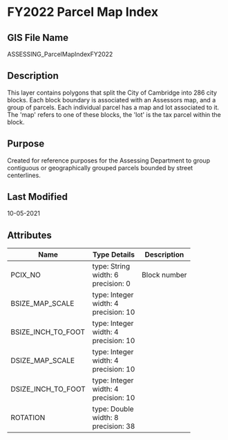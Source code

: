 # FY2022 Parcel Map Index
## GIS File Name
ASSESSING_ParcelMapIndexFY2022
## Description
<DIV STYLE="text-align:Left;"><DIV><DIV><P><SPAN>This layer contains polygons that split the City of Cambridge into 286 city blocks. Each block boundary is associated with an Assessors map, and a group of parcels. Each individual parcel has a map and lot associated to it. The 'map' refers to one of these blocks, the 'lot' is the tax parcel within the block. </SPAN></P></DIV></DIV></DIV>

## Purpose
Created for reference purposes for the Assessing Department to group contiguous or geographically grouped parcels bounded by street centerlines.
## Last Modified
10-05-2021
## Attributes
|Name|Type Details|Description|
|----|------------|-----------|
|PCIX_NO|type: String<br/>width: 6<br/>precision: 0|Block number|
|BSIZE_MAP_SCALE|type: Integer<br/>width: 4<br/>precision: 10||
|BSIZE_INCH_TO_FOOT|type: Integer<br/>width: 4<br/>precision: 10||
|DSIZE_MAP_SCALE|type: Integer<br/>width: 4<br/>precision: 10||
|DSIZE_INCH_TO_FOOT|type: Integer<br/>width: 4<br/>precision: 10||
|ROTATION|type: Double<br/>width: 8<br/>precision: 38||
